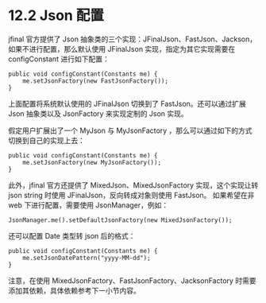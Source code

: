 # 12.2 Json 配置
jfinal 官方提供了 Json  抽象类的三个实现：JFinalJson、FastJson、Jackson，如果不进行配置，那么默认使用 JFinalJson 实现，指定为其它实现需要在 configConstant 进行如下配置：
```
public void configConstant(Constants me) {
    me.setJsonFactory(new FastJsonFactory());
}
```
上面配置将系统默认使用的 JFinalJson 切换到了 FastJson。还可以通过扩展 Json 抽象类以及 JsonFactory 来实现定制的 Json 实现。

假定用户扩展出了一个 MyJson 与 MyJsonFactory ，那么可以通过如下的方式切换到自己的实现上去：
```
public void configConstant(Constants me) {
    me.setJsonFactory(new MyJsonFactory());
}
```

此外，jfinal 官方还提供了 MixedJson、MixedJsonFactory 实现，这个实现让转 json string 时使用 JFinalJson，反向转成对象则使用 FastJson。
如果希望在非 web 下进行配置，需要使用 JsonManager，例如：
```
JsonManager.me().setDefaultJsonFactory(new MixedJsonFactory());
```

还可以配置 Date 类型转 json 后的格式：
```
public void configConstant(Constants me) {
    me.setJsonDatePattern("yyyy-MM-dd");
}
```
注意，在使用 MixedJsonFactory、FastJsonFactory、JacksonFactory 时需要添加其依赖，具体依赖参考下一小节内容。